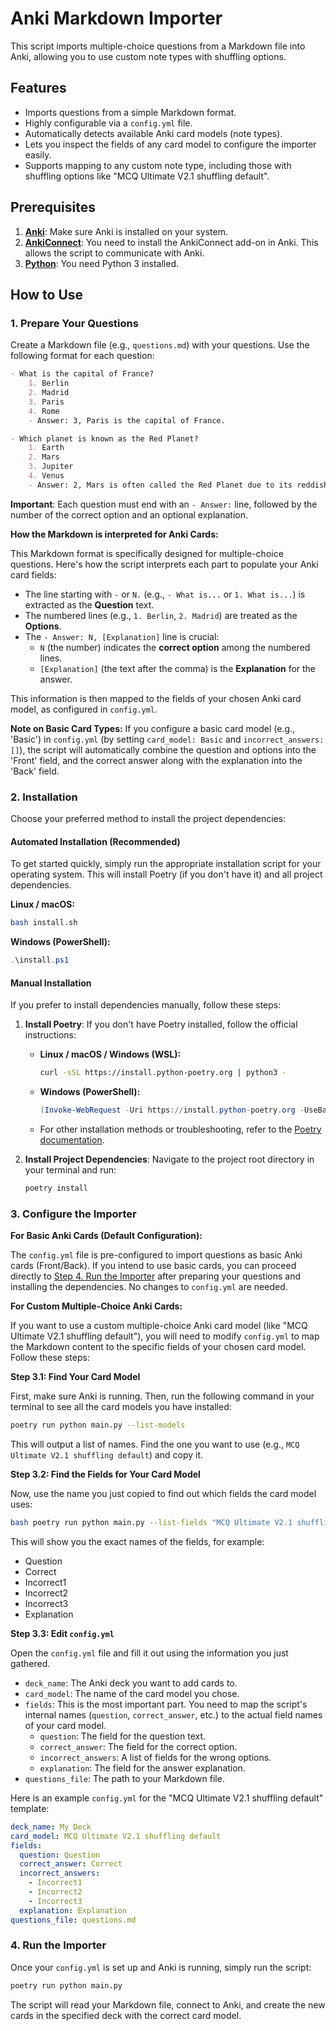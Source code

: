 # Anki Markdown Importer

This script imports multiple-choice questions from a Markdown file into Anki, allowing you to use custom note types with shuffling options.

## Features

- Imports questions from a simple Markdown format.
- Highly configurable via a `config.yml` file.
- Automatically detects available Anki card models (note types).
- Lets you inspect the fields of any card model to configure the importer easily.
- Supports mapping to any custom note type, including those with shuffling options like "MCQ Ultimate V2.1 shuffling default".

## Prerequisites

1.  **[Anki](https://apps.ankiweb.net/)**: Make sure Anki is installed on your system.
2.  **[AnkiConnect](https://ankiweb.net/shared/info/2055492159)**: You need to install the AnkiConnect add-on in Anki. This allows the script to communicate with Anki.
3.  **[Python](https://www.python.org/downloads/)**: You need Python 3 installed.

## How to Use

### 1. Prepare Your Questions

Create a Markdown file (e.g., `questions.md`) with your questions. Use the following format for each question:

```markdown
- What is the capital of France?
    1. Berlin
    2. Madrid
    3. Paris
    4. Rome
    - Answer: 3, Paris is the capital of France.

- Which planet is known as the Red Planet?
    1. Earth
    2. Mars
    3. Jupiter
    4. Venus
    - Answer: 2, Mars is often called the Red Planet due to its reddish appearance.
```

**Important**: Each question must end with an `- Answer:` line, followed by the number of the correct option and an optional explanation.

**How the Markdown is interpreted for Anki Cards:**

This Markdown format is specifically designed for multiple-choice questions. Here's how the script interprets each part to populate your Anki card fields:

*   The line starting with `-` or `N.` (e.g., `- What is...` or `1. What is...`) is extracted as the **Question** text.
*   The numbered lines (e.g., `1. Berlin`, `2. Madrid`) are treated as the **Options**.
*   The `- Answer: N, [Explanation]` line is crucial:
    *   `N` (the number) indicates the **correct option** among the numbered lines.
    *   `[Explanation]` (the text after the comma) is the **Explanation** for the answer.

This information is then mapped to the fields of your chosen Anki card model, as configured in `config.yml`.

**Note on Basic Card Types:** If you configure a basic card model (e.g., 'Basic') in `config.yml` (by setting `card_model: Basic` and `incorrect_answers: []`), the script will automatically combine the question and options into the 'Front' field, and the correct answer along with the explanation into the 'Back' field.

### 2. Installation

Choose your preferred method to install the project dependencies:

#### Automated Installation (Recommended)

To get started quickly, simply run the appropriate installation script for your operating system. This will install Poetry (if you don't have it) and all project dependencies.

**Linux / macOS:**

```bash
bash install.sh
```

**Windows (PowerShell):**

```powershell
.\install.ps1
```

#### Manual Installation

If you prefer to install dependencies manually, follow these steps:

1.  **Install Poetry**: If you don't have Poetry installed, follow the official instructions:
    *   **Linux / macOS / Windows (WSL):**
        ```bash
        curl -sSL https://install.python-poetry.org | python3 -
        ```
    *   **Windows (PowerShell):**
        ```powershell
        (Invoke-WebRequest -Uri https://install.python-poetry.org -UseBasicParsing).Content | python -
        ```
    *   For other installation methods or troubleshooting, refer to the [Poetry documentation](https://python-poetry.org/docs/#installation).

2.  **Install Project Dependencies**: Navigate to the project root directory in your terminal and run:
    ```bash
    poetry install
    ```

### 3. Configure the Importer

**For Basic Anki Cards (Default Configuration):**

The `config.yml` file is pre-configured to import questions as basic Anki cards (Front/Back). If you intend to use basic cards, you can proceed directly to [Step 4. Run the Importer](#4-run-the-importer) after preparing your questions and installing the dependencies. No changes to `config.yml` are needed.

**For Custom Multiple-Choice Anki Cards:**

If you want to use a custom multiple-choice Anki card model (like "MCQ Ultimate V2.1 shuffling default"), you will need to modify `config.yml` to map the Markdown content to the specific fields of your chosen card model. Follow these steps:

**Step 3.1: Find Your Card Model**

First, make sure Anki is running. Then, run the following command in your terminal to see all the card models you have installed:

```bash
poetry run python main.py --list-models
```

This will output a list of names. Find the one you want to use (e.g., `MCQ Ultimate V2.1 shuffling default`) and copy it.

**Step 3.2: Find the Fields for Your Card Model**

Now, use the name you just copied to find out which fields the card model uses:

```bash
bash poetry run python main.py --list-fields "MCQ Ultimate V2.1 shuffling default"
```

This will show you the exact names of the fields, for example:
- Question
- Correct
- Incorrect1
- Incorrect2
- Incorrect3
- Explanation

**Step 3.3: Edit `config.yml`**

Open the `config.yml` file and fill it out using the information you just gathered.

- `deck_name`: The Anki deck you want to add cards to.
- `card_model`: The name of the card model you chose.
- `fields`: This is the most important part. You need to map the script's internal names (`question`, `correct_answer`, etc.) to the actual field names of your card model.
    - `question`: The field for the question text.
    - `correct_answer`: The field for the correct option.
    - `incorrect_answers`: A list of fields for the wrong options.
    - `explanation`: The field for the answer explanation.
- `questions_file`: The path to your Markdown file.

Here is an example `config.yml` for the "MCQ Ultimate V2.1 shuffling default" template:

```yaml
deck_name: My Deck
card_model: MCQ Ultimate V2.1 shuffling default
fields:
  question: Question
  correct_answer: Correct
  incorrect_answers:
    - Incorrect1
    - Incorrect2
    - Incorrect3
  explanation: Explanation
questions_file: questions.md
```

### 4. Run the Importer

Once your `config.yml` is set up and Anki is running, simply run the script:

```bash
poetry run python main.py
```

The script will read your Markdown file, connect to Anki, and create the new cards in the specified deck with the correct card model.
